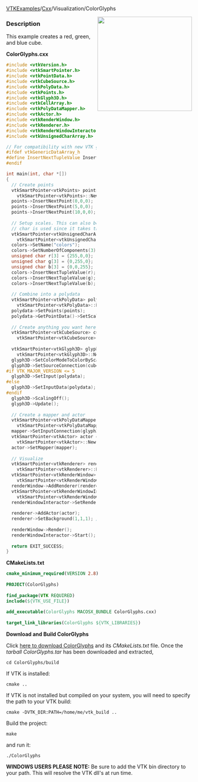 [VTKExamples](Home)/[Cxx](Cxx)/Visualization/ColorGlyphs

<img align="right" src="https://github.com/lorensen/VTKExamples/raw/master/Testing/Baseline/Visualization/TestColorGlyphs.png" width="256" />

### Description
This example creates a red, green, and blue cube.

**ColorGlyphs.cxx**
```c++
#include <vtkVersion.h>
#include <vtkSmartPointer.h>
#include <vtkPointData.h>
#include <vtkCubeSource.h>
#include <vtkPolyData.h>
#include <vtkPoints.h>
#include <vtkGlyph3D.h>
#include <vtkCellArray.h>
#include <vtkPolyDataMapper.h>
#include <vtkActor.h>
#include <vtkRenderWindow.h>
#include <vtkRenderer.h>
#include <vtkRenderWindowInteractor.h>
#include <vtkUnsignedCharArray.h>

// For compatibility with new VTK generic data arrays
#ifdef vtkGenericDataArray_h
#define InsertNextTupleValue InsertNextTypedTuple
#endif

int main(int, char *[])
{
  // Create points
  vtkSmartPointer<vtkPoints> points = 
    vtkSmartPointer<vtkPoints>::New();
  points->InsertNextPoint(0,0,0);
  points->InsertNextPoint(5,0,0);
  points->InsertNextPoint(10,0,0);
  
  // Setup scales. This can also be an Int array
  // char is used since it takes the least memory
  vtkSmartPointer<vtkUnsignedCharArray> colors = 
    vtkSmartPointer<vtkUnsignedCharArray>::New();
  colors->SetName("colors");
  colors->SetNumberOfComponents(3);
  unsigned char r[3] = {255,0,0};
  unsigned char g[3] = {0,255,0};
  unsigned char b[3] = {0,0,255};
  colors->InsertNextTupleValue(r);
  colors->InsertNextTupleValue(g);
  colors->InsertNextTupleValue(b);
    
  // Combine into a polydata
  vtkSmartPointer<vtkPolyData> polydata = 
    vtkSmartPointer<vtkPolyData>::New();
  polydata->SetPoints(points);
  polydata->GetPointData()->SetScalars(colors);
  
  // Create anything you want here, we will use a cube for the demo.
  vtkSmartPointer<vtkCubeSource> cubeSource = 
    vtkSmartPointer<vtkCubeSource>::New();
  
  vtkSmartPointer<vtkGlyph3D> glyph3D = 
    vtkSmartPointer<vtkGlyph3D>::New();
  glyph3D->SetColorModeToColorByScalar();
  glyph3D->SetSourceConnection(cubeSource->GetOutputPort());
#if VTK_MAJOR_VERSION <= 5
  glyph3D->SetInput(polydata);
#else
  glyph3D->SetInputData(polydata);
#endif
  glyph3D->ScalingOff();
  glyph3D->Update();
  
  // Create a mapper and actor
  vtkSmartPointer<vtkPolyDataMapper> mapper = 
    vtkSmartPointer<vtkPolyDataMapper>::New();
  mapper->SetInputConnection(glyph3D->GetOutputPort());
  vtkSmartPointer<vtkActor> actor = 
    vtkSmartPointer<vtkActor>::New();
  actor->SetMapper(mapper);
 
  // Visualize
  vtkSmartPointer<vtkRenderer> renderer = 
    vtkSmartPointer<vtkRenderer>::New();
  vtkSmartPointer<vtkRenderWindow> renderWindow = 
    vtkSmartPointer<vtkRenderWindow>::New();
  renderWindow->AddRenderer(renderer);
  vtkSmartPointer<vtkRenderWindowInteractor> renderWindowInteractor = 
    vtkSmartPointer<vtkRenderWindowInteractor>::New();
  renderWindowInteractor->SetRenderWindow(renderWindow);
 
  renderer->AddActor(actor);
  renderer->SetBackground(1,1,1); // Background color white
 
  renderWindow->Render();
  renderWindowInteractor->Start();
  
  return EXIT_SUCCESS;
}
```
**CMakeLists.txt**
```cmake
cmake_minimum_required(VERSION 2.8)
 
PROJECT(ColorGlyphs)
 
find_package(VTK REQUIRED)
include(${VTK_USE_FILE})
 
add_executable(ColorGlyphs MACOSX_BUNDLE ColorGlyphs.cxx)
 
target_link_libraries(ColorGlyphs ${VTK_LIBRARIES})
```

**Download and Build ColorGlyphs**

Click [here to download ColorGlyphs](https://github.com/lorensen/VTKWikiExamplesTarballs/raw/master/ColorGlyphs.tar) and its *CMakeLists.txt* file.
Once the *tarball ColorGlyphs.tar* has been downloaded and extracted,
```
cd ColorGlyphs/build 
```
If VTK is installed:
```
cmake ..
```
If VTK is not installed but compiled on your system, you will need to specify the path to your VTK build:
```
cmake -DVTK_DIR:PATH=/home/me/vtk_build ..
```
Build the project:
```
make
```
and run it:
```
./ColorGlyphs
```
**WINDOWS USERS PLEASE NOTE:** Be sure to add the VTK bin directory to your path. This will resolve the VTK dll's at run time.

